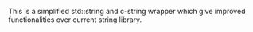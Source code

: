 This is a simplified std::string and c-string wrapper which give improved functionalities over current string library.
